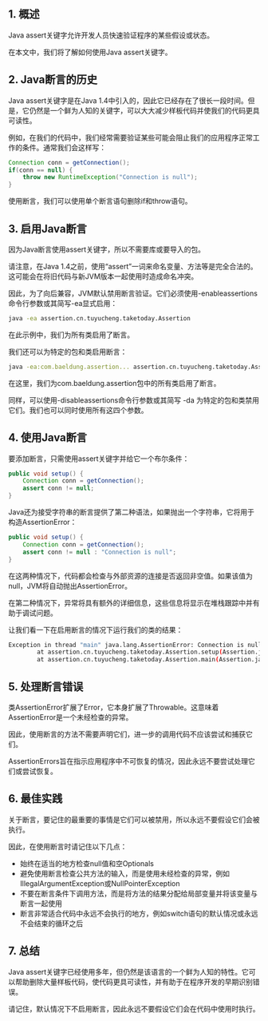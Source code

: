 ## 1. 概述

Java assert关键字允许开发人员快速验证程序的某些假设或状态。

在本文中，我们将了解如何使用Java assert关键字。

## 2. Java断言的历史

Java assert关键字是在Java 1.4中引入的，因此它已经存在了很长一段时间。但是，它仍然是一个鲜为人知的关键字，可以大大减少样板代码并使我们的代码更具可读性。

例如，在我们的代码中，我们经常需要验证某些可能会阻止我们的应用程序正常工作的条件。通常我们会这样写：

```java
Connection conn = getConnection();
if(conn == null) {
    throw new RuntimeException("Connection is null");
}
```

使用断言，我们可以使用单个断言语句删除if和throw语句。

## 3. 启用Java断言

因为Java断言使用assert关键字，所以不需要库或要导入的包。

请注意，在Java 1.4之前，使用“assert”一词来命名变量、方法等是完全合法的。这可能会在将旧代码与新JVM版本一起使用时造成命名冲突。

因此，为了向后兼容，JVM默认禁用断言验证。它们必须使用-enableassertions命令行参数或其简写-ea显式启用：

```bash
java -ea assertion.cn.tuyucheng.taketoday.Assertion
```

在此示例中，我们为所有类启用了断言。

我们还可以为特定的包和类启用断言：

```bash
java -ea:com.baeldung.assertion... assertion.cn.tuyucheng.taketoday.Assertion
```

在这里，我们为com.baeldung.assertion包中的所有类启用了断言。

同样，可以使用-disableassertions命令行参数或其简写 -da 为特定的包和类禁用它们。我们也可以同时使用所有这四个参数。

## 4. 使用Java断言

要添加断言，只需使用assert关键字并给它一个布尔条件：

```java
public void setup() {
    Connection conn = getConnection();
    assert conn != null;
}
```

Java还为接受字符串的断言提供了第二种语法，如果抛出一个字符串，它将用于构造AssertionError：

```java
public void setup() {
    Connection conn = getConnection();
    assert conn != null : "Connection is null";
}
```

在这两种情况下，代码都会检查与外部资源的连接是否返回非空值。如果该值为null，JVM将自动抛出AssertionError。

在第二种情况下，异常将具有额外的详细信息，这些信息将显示在堆栈跟踪中并有助于调试问题。

让我们看一下在启用断言的情况下运行我们的类的结果：

```bash
Exception in thread "main" java.lang.AssertionError: Connection is null
        at assertion.cn.tuyucheng.taketoday.Assertion.setup(Assertion.java:15)
        at assertion.cn.tuyucheng.taketoday.Assertion.main(Assertion.java:10)
```

## 5. 处理断言错误

类AssertionError扩展了Error，它本身扩展了Throwable。这意味着AssertionError是一个未经检查的异常。

因此，使用断言的方法不需要声明它们，进一步的调用代码不应该尝试和捕获它们。

AssertionErrors旨在指示应用程序中不可恢复的情况，因此永远不要尝试处理它们或尝试恢复。

## 6. 最佳实践

关于断言，要记住的最重要的事情是它们可以被禁用，所以永远不要假设它们会被执行。

因此，在使用断言时请记住以下几点：

- 始终在适当的地方检查null值和空Optionals
- 避免使用断言检查公共方法的输入，而是使用未经检查的异常，例如IllegalArgumentException或NullPointerException
- 不要在断言条件下调用方法，而是将方法的结果分配给局部变量并将该变量与断言一起使用
- 断言非常适合代码中永远不会执行的地方，例如switch语句的默认情况或永远不会结束的循环之后

## 7. 总结

Java assert关键字已经使用多年，但仍然是该语言的一个鲜为人知的特性。它可以帮助删除大量样板代码，使代码更具可读性，并有助于在程序开发的早期识别错误。

请记住，默认情况下不启用断言，因此永远不要假设它们会在代码中使用时执行。